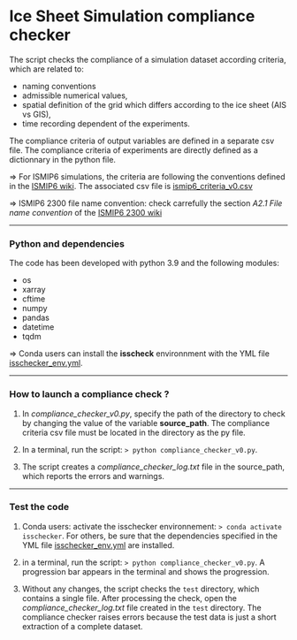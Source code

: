 # Ice Sheet Simulation compliance checker

The script checks the compliance of a simulation dataset according criteria, which are related to:

* naming conventions 
* admissible numerical values,
* spatial definition of the grid which differs according to the ice sheet (AIS vs GIS),
* time recording dependent of the experiments.

The compliance criteria of output variables are defined in a separate csv file. The compliance criteria of experiments are directly defined as a dictionnary in the python file.

=> For ISMIP6 simulations, the criteria are following the conventions defined in the [ISMIP6 wiki](https://www.climate-cryosphere.org/wiki/index.php?title=ISMIP6-Projections-Antarctica#Appendix_1_.E2.80.93_Output_grid_definition_and_interpolation). The associated csv file is [ismip6_criteria_v0.csv](https://github.com/jbbarre/ISM_SimulationChecker/blob/main/ismip6_criteria_v0.csv)

=> ISMIP6 2300 file name convention: check carrefully the section _A2.1 File name convention_ of the [ISMIP6 2300 wiki](https://www.climate-cryosphere.org/wiki/index.php?title=ISMIP6-Projections2300-Antarctica)

*************************************************

### Python and dependencies

The code has been developed with python 3.9 and the following modules:

* os
* xarray
* cftime
* numpy
* pandas
* datetime
* tqdm
  
=> Conda users can install the **isscheck** environnment with the YML file [isschecker_env.yml](https://github.com/jbbarre/ISM_SimulationChecker/blob/main/isschecker_env.yml).

*************************************************

### How to launch a compliance check ?

1. In *compliance_checker_v0.py*, specify the path of the directory to check by changing the value of the variable **source_path**. The compliance criteria csv file must be located in the directory as the py file.

2. In a terminal, run the script:
`> python compliance_checker_v0.py`.

3. The script creates a *compliance_checker_log.txt* file in the source_path, which reports the errors and warnings.


*************************************************

### Test the code

1. Conda users: activate the isschecker environnement: `> conda activate isschecker`. For others, be sure that the dependencies specified in the YML file [isschecker_env.yml](https://github.com/jbbarre/ISM_SimulationChecker/blob/main/isschecker_env.yml) are installed. 
   
2. in a terminal, run the script: `> python compliance_checker_v0.py`. A progression bar appears in the terminal and shows the progression.
   
3. Without any changes, the script checks the `test` directory, which contains a single file. After processing the check, open the *compliance_checker_log.txt* file created in the `test` directory. The compliance checker raises errors because the test data is just a short extraction of a complete dataset.
   
